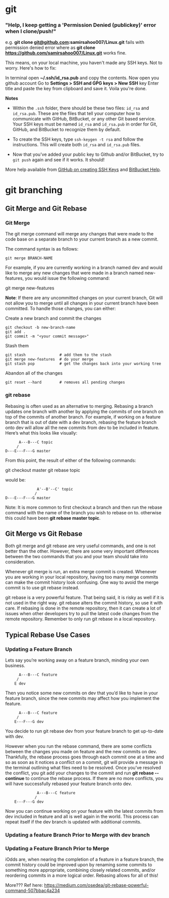 # git

### "Help, I keep getting a 'Permission Denied (publickey)' error when I clone/push!" 
e.g. **git clone git@github.com:samirsahoo007/Linux.git** fails with permission denied error where as **git clone https://github.com/samirsahoo007/Linux.git** works fine.

This means, on your local machine, you haven't made any SSH keys. Not to worry. Here's how to fix:

In terminal open **~/.ssh/id_rsa.pub** and copy the contents. Now open you github account Go to **Settings > SSH and GPG keys > New SSH** key Enter title and paste the key from clipboard and save it. Voila you're done.


**Notes** 
* Within the `.ssh` folder, there should be these two files: `id_rsa` and `id_rsa.pub`. These are the files that tell your computer how to communicate with GitHub, BitBucket, or any other Git based service. Your SSH keys must be named `id_rsa` and `id_rsa.pub` in order for Git, GitHub, and BitBucket to recognize them by default.

* To create the SSH keys, type `ssh-keygen -t rsa` and follow the instructions. This will create both `id_rsa` and `id_rsa.pub` files.

* Now that you've added your public key to Github and/or BitBucket, try to `git push` again and see if it works. It should!

More help available from [GitHub on creating SSH Keys](https://help.github.com/articles/generating-ssh-keys) and [BitBucket Help](https://confluence.atlassian.com/bitbucket/set-up-ssh-for-git-728138079.html).

# git branching
## Git Merge and Git Rebase

### Git Merge

The git merge command will merge any changes that were made to the code base on a separate branch to your current branch as a new commit.

The command syntax is as follows:

```
git merge BRANCH-NAME
```

For example, if you are currently working in a branch named dev and would like to merge any new changes that were made in a branch named new-features, you would issue the following command:

git merge new-features

**Note**: If there are any uncommitted changes on your current branch, Git will not allow you to merge until all changes in your current branch have been committed. To handle those changes, you can either:

Create a new branch and commit the changes

```
git checkout -b new-branch-name
git add .
git commit -m "<your commit message>"
```

Stash them

```
git stash               # add them to the stash
git merge new-features  # do your merge
git stash pop           # get the changes back into your working tree
```

Abandon all of the changes
```
git reset --hard        # removes all pending changes
```

### git rebase

Rebasing is often used as an alternative to merging. Rebasing a branch updates one branch with another by applying the commits of one branch on top of the commits of another branch. For example, if working on a feature branch that is out of date with a dev branch, rebasing the feature branch onto dev will allow all the new commits from dev to be included in feature. Here’s what this looks like visually:

          A---B---C topic
         /
    D---E---F---G master

From this point, the result of either of the following commands:

git checkout master
git rebase topic

would be:

                  A'--B'--C' topic
                 /
    D---E---F---G master

Note: It is more common to first checkout a branch and then run the rebase command with the name of the branch you wish to rebase on to.
otherwise this could have been **git rebase master topic**.


## Git Merge vs Git Rebase

Both git merge and git rebase are very useful commands, and one is not better than the other. However, there are some very important differences between the two commands that you and your team should take into consideration.

Whenever git merge is run, an extra merge commit is created. Whenever you are working in your local repository, having too many merge commits can make the commit history look confusing. One way to avoid the merge commit is to use git rebase instead.

git rebase is a very powerful feature. That being said, it is risky as well if it is not used in the right way. git rebase alters the commit history, so use it with care. If rebasing is done in the remote repository, then it can create a lot of issues when other developers try to pull the latest code changes from the remote repository. Remember to only run git rebase in a local repository.


## Typical Rebase Use Cases

### Updating a Feature Branch

Lets say you’re working away on a feature branch, minding your own business.

          A---B---C feature
         /
        E dev

Then you notice some new commits on dev that you’d like to have in your feature branch, since the new commits may affect how you implement the feature.

          A---B---C feature
         /
        E---F---G dev


You decide to run git rebase dev from your feature branch to get up-to-date with dev.

However when you run the rebase command, there are some conflicts between the changes you made on feature and the new commits on dev. Thankfully, the rebase process goes through each commit one at a time and so as soon as it notices a conflict on a commit, git will provide a message in the terminal outlining what files need to be resolved. Once you’ve resolved the conflict, you git add your changes to the commit and run **git rebase --continue** to continue the rebase process. If there are no more conflicts, you will have successfully rebased your feature branch onto dev.

                  A---B---C feature
                 /
        E---F---G dev

Now you can continue working on your feature with the latest commits from dev included in feature and all is well again in the world. This process can repeat itself if the dev branch is updated with additional commits.

### Updating a feature Branch Prior to Merge with dev branch
### Updating a Feature Branch Prior to Merge
iOdds are, when nearing the completion of a feature in a feature branch, the commit history could be improved upon by renaming some commits to something more appropriate, combining closely related commits, and/or reordering commits in a more logical order. Rebasing allows for all of this!

More??? Ref here: https://medium.com/osedea/git-rebase-powerful-command-507bbac4a234







